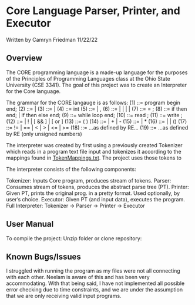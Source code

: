 # Core Language Parser, Printer, and Executor
Written by Camryn Friedman 11/22/22

## Overview
The CORE programming language is a made-up language for the purposes of the Principles of Programming Languages class at the Ohio State University (CSE 3341). The goal of this project was to create an Interpreter for the Core language. 

The grammar for the CORE langauge is as follows:
(1)     <prog> ::= program <decl seq> begin <stmt seq> end;
(2)     <decl seq> ::= <decl> | <decl> <decl seq>
(3)     <stmt seq> ::= <stmt> | <stmt> <stmt seq>
(4)     <decl> ::= int <id list>
(5)     <id list> ::= <id> | <id>, <id list>
(6)     <stmt> ::= <assign> | <if> | <loop> | <in> | <out>
(7)     <assign> ::= <id> = <exp>;
(8)     <if> ::= if <cond> then <stmt seq> end; | if <cond> then <stmt seq> else <stmt seq> end;
(9)     <loop> ::= while <cond> loop <stmt seq> end;
(10)    <in> ::= read <id list>;
(11)    <out> ::= write <id list>;
(12)    <cond> ::= <comp> | !<cond> | [<cond> && <cond>] | [<cond> or <cond>]
(13)    <comp> ::= (<op> <comp op> <op>)
(14)    <exp> ::= <fac> | <fac> + <exp> | <fac> - <exp>
(15)    <fac> ::= <op> | <op> * <fac>
(16)    <op> ::= <int> | <id> | (<exp>)
(17)    <comp op> ::= != | == | < | > | <= | >=
(18)    <id> ::= ...as defined by RE...
(19)    <int> ::= ...as defined by RE (only unsigned numbers)

The interpreter was created by first using a previously created Tokenizer which reads in a program text file input and tokenizes it according to the mappings found in [TokenMappings.txt](TokenMappings.txt). The project uses those tokens to 
  
The interpreter consists of the following components:

Tokenizer: Inputs Core program, produces stream of tokens.
Parser: Consumes stream of tokens, produces the abstract parse tree (PT).
Printer: Given PT, prints the original prog. in a pretty format. Used optionally, by user’s choice.
Executor: Given PT (and input data), executes the program.
Full Interpreter: Tokenizer -> Parser -> Printer -> Executor

## User Manual
To compile the project:
Unzip folder or clone repository:


## Known Bugs/Issues
I struggled with running the program as my files were not all connecting with each other.
Neelam is aware of this and has been very accommodating. With that being said, I have not implemented
all possible error checking due to time constraints, and we are under the assumption that we are only
receiving valid input programs. 


